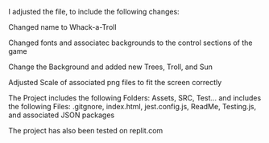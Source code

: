 I adjusted the file, to include the following changes:

Changed name to Whack-a-Troll

Changed fonts and associatec backgrounds to the control sections of the game

Change the Background and added new Trees, Troll, and Sun

Adjusted Scale of associated png files to fit the screen correctly

The Project includes the following Folders:  Assets, SRC, Test... and includes the following Files:  .gitgnore, index.html, jest.config.js, ReadMe, Testing.js, and associated JSON packages

The project has also been tested on replit.com